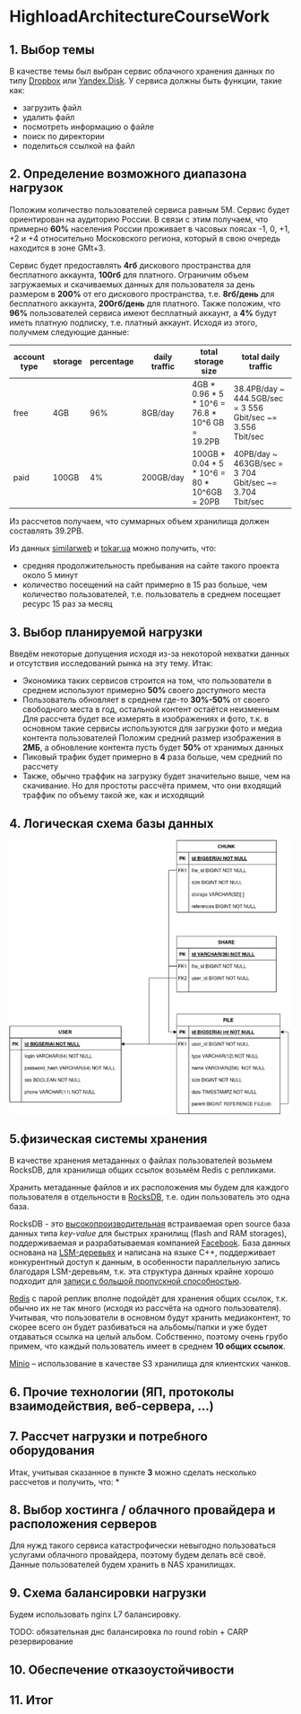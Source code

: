 # HighloadArchitectureCourseWork

## 1. Выбор темы

В качестве темы был выбран сервис облачного хранения данных по типу [Dropbox](https://www.dropbox.com/) или [Yandex.Disk](http://disk.yandex.ru/).
У сервиса должны быть функции, такие как:

* загрузить файл
* удалить файл
* посмотреть информацию о файле
* поиск по директории
* поделиться ссылкой на файл

## 2. Определение возможного диапазона нагрузок

Положим количество пользователей сервиса равным 5М. Сервис будет ориентирован на аудиторию России.
В связи с этим получаем, что примерно **60%** населения России проживает в часовых поясах -1, 0, +1, +2 и +4 относительно Московского региона,
который в свою очередь находится в зоне GMt+3.

Сервис будет предоставлять **4гб** дискового пространства для бесплатного аккаунта, **100гб** для платного.
Ограничим объем загружаемых и скачиваемых данных для пользователя за день размером в **200%** от его дискового пространства,
т.е. **8гб/день** для бесплатного аккаунта, **200гб/день** для платного.
Также положим, что **96%** пользователей сервиса имеют бесплатный аккаунт, а **4%** будут иметь платную подписку, т.е. платный аккаунт.
Исходя из этого, получмем следующие данные:

|account type|storage|percentage|daily traffic|total storage size                             |total daily traffic                                        |
|------------|-------|----------|-------------|-----------------------------------------------|-----------------------------------------------------------|
|free        |4GB    |96%       |8GB/day      |4GB * 0.96 * 5 * 10^6 = 76.8 * 10^6 GB = 19.2PB|38.4PB/day ~ 444.5GB/sec = 3 556 Gbit/sec ~= 3.556 Tbit/sec|
|paid        |100GB  |4%        |200GB/day    |100GB * 0.04 * 5 * 10^6 = 80 * 10^6GB = 20PB   |40PB/day ~ 463GB/sec = 3 704 Gbit/sec ~=  3.704 Tbit/sec   |

Из рассчетов получаем, что суммарных объем хранилища должен составлять 39.2PB.

Из данных [similarweb](https://www.similarweb.com/website/disk.yandex.ru/) и [tokar.ua](https://tokar.ua/read/9412) можно получить, что:

* средняя продолжительность пребывания на сайте такого проекта около 5 минут
* количество посещений на сайт примерно в 15 раз больше, чем количество пользователей, т.е. пользователь в среднем посещает ресурс 15 раз за месяц

## 3. Выбор планируемой нагрузки

Введём некоторые допущения исходя из-за некоторой нехватки данных и отсутствия исследований рынка на эту тему. Итак:

* Экономика таких сервисов строится на том, что пользователи в среднем используют примерно **50%** своего доступного места
* Пользователь обновляет в среднем где-то **30%-50%** от своего свободного места в год, остальной контент остаётся неизменным
Для рассчета будет все измерять в изображениях и фото, т.к. в основном такие сервисы используются для загрузки фото и медиа контента пользователей
Положим средний размер изображения в **2МБ**, а обновление контента пусть будет **50%** от хранимых данных
* Пиковый трафик будет примерно в **4** раза больше, чем средний по рассчету
* Также, обычно траффик на загрузку будет значительно выше, чем на скачивание. Но для простоты рассчёта примем, что они входящий траффик по объему такой же,
как и исходящий

## 4. Логическая схема базы данных

![Database scheme](img/db_scheme.png)

## 5.физическая системы хранения

В качестве хранения метаданных о файлах пользователей возьмем RocksDB, для хранилища общих ссылок возьмём Redis с репликами.

Хранить метаданные файлов и их расположения мы будем для каждого пользователя в отдельности в [RocksDB](https://rocksdb.org/), т.е. один пользователь это одна база.

RocksDB - это [высокопроизводительная](https://github.com/facebook/rocksdb/wiki/Performance-Benchmarks) встраиваемая open source база данных типа
_key-value_ для быстрых хранилищ (flash and RAM storages), поддерживаемая и разрабатываемая компанией [Facebook](https://www.facebook.com/).
База данных основана на [LSM-деревьях](https://en.wikipedia.org/wiki/Log-structured_merge-tree) и написана на языке C++, поддерживает конкурентный доступ к данным,
в особенности параллельную запись благодаря LSM-деревьям,
т.к. эта структура данных крайне хорошо подходит для [записи с большой пропускной способностью](https://github.com/wiredtiger/wiredtiger/wiki/Btree-vs-LSM).

[Redis](https://redis.io) с парой реплик вполне подойдёт для хранения общих ссылок, т.к. обычно их не так много (исходя из рассчёта на одного пользователя).
Учитывая, что пользователи в основном будут хранить медиаконтент, то скорее всего он будет разбиваться на альбомы/папки и уже будет отдаваться
ссылка на целый альбом. Собственно, поэтому очень грубо примем, что каждый пользователь имеет в среднем **10 общих ссылок**.

[Minio](https://min.io/) – использование в качестве S3 хранилища для клиентских чанков. 

## 6. Прочие технологии (ЯП, протоколы взаимодействия, веб-сервера, ...)

## 7. Рассчет нагрузки и потребного оборудования

Итак, учитывая сказанное в пункте **3** можно сделать несколько рассчетов и получить, что:
* 

## 8. Выбор хостинга / облачного провайдера и расположения серверов

Для нужд такого сервиса катастрофически невыгодно пользоваться услугами облачного провайдера, поэтому будем делать всё своё.
Данные пользователей будем хранить в NAS хранилищах.

## 9. Cхема балансировки нагрузки

Будем использовать nginx L7 балансировку.

TODO: обязательная днс балансировка по round robin + CARP резервирование

## 10. Oбеспечение отказоустойчивости

## 11. Итог
